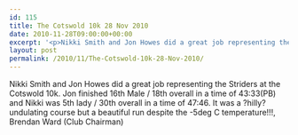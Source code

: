 ```yaml
---
id: 115
title: The Cotswold 10k 28 Nov 2010
date: 2010-11-28T09:00:00+00:00
excerpt: '<p>Nikki Smith and Jon Howes did a great job representing the Striders at the Cotswold 10k. Jon finished 16th Male / 18th overall in a time of 43:33(PB) and Nikki was 5th lady / 30th overall in a time of 47:46. It was a ?hilly? undulating course but a beautiful run despite the -5deg C temperature!!!, Brendan Ward (Club Chairman)</p>'
layout: post
permalink: /2010/11/The-Cotswold-10k-28-Nov-2010/
---
```

Nikki Smith and Jon Howes did a great job representing the Striders at the Cotswold 10k. Jon finished 16th Male / 18th overall in a time of 43:33(PB) and Nikki was 5th lady / 30th overall in a time of 47:46. It was a ?hilly? undulating course but a beautiful run despite the -5deg C temperature!!!, Brendan Ward (Club Chairman)